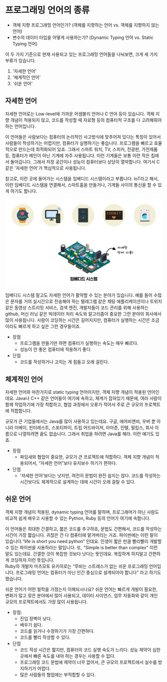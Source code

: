 # 프로그래밍 언어의 종류

- 객체 지향 프로그래밍 언어인가? (객체를 지향하는 언어 vs. 객체를 지향하지 않는 언어)
- 변수의 데이터 타입을 어떻게 사용하는가? (Dynamic Typing 언어 vs. Static Typing 언어)


이 두 가지 기준으로 현재 사용되고 있는 프로그래밍 언어들을 나눠보면, 크게 세 가지 부류가 있습니다.
 1. '자세한 언어'
 2. '체계적인 언어'
 3. '쉬운 언어'


## 자세한 언어

자세한 언어로는 Low-level에 가까운 어셈블리 언어나 C 언어 등이 있습니다. 객체 지향 개념이 적용되지 않고, 코드를 작성할 때 자료형 등의 컴퓨터적 구조를 다 고려해줘야 하는 언어입니다.

이 언어들은 사람보다는 컴퓨터의 논리적인 사고방식에 맞추어져 있다는 특징이 있어서 사람들이 작성하기는 어렵지만, 컴퓨터가 실행하기는 좋습니다. 프로그램을 빠르고 효율적으로 만드는데 최적화되어 있죠. 그래서 스마트 워치, TV, 스피커, 전광판, 가전제품 등, 컴퓨터가 메인이 아닌 기계에 자주 사용됩니다. 이런 기계들은 보통 이런 작은 칩에서 돌아갑니다. 그래서 저장 공간이나 성능이 컴퓨터보다 상당히 열악합니다. 여기서 C 같은 '자세한 언어'가 핵심적으로 사용됩니다.

참고로, 이런 곳에 들어가는 시스템을 임베디드 시스템이라고 부릅니다. IoT라고 해서, 이런 임베디드 시스템을 연결해서, 스마트홈을 만들거나, 기계들 사이의 통신을 할 수 있게 하기도 합니다.

![Alt text](image-3.png)

임베디드 시스템 말고도 자세한 언어가 활약할 수 있는 분야가 있습니다.
예를 들어 수많은 문자를 거의 실시간으로 전송해야 하는 텔레그램 같은 채팅 애플리케이션이나 트위치 같은 동영상 스트리밍 서비스, 검색 엔진, 개발자들이 코드 관리를 위해 사용하는 github, 머신 러닝 같은 빅데이터 처리 속도와 알고리즘이 중요한 그런 분야의 회사에서 많이 사용됩니다.
사람이 코딩하는 시간은 길어지지만, 컴퓨터가 실행하는 시간은 조금이라도 빠르게 하고 싶은 그런 경우들이죠.

- 장점
  - 프로그램을 만들기만 하면 컴퓨터가 실행하는 속도는 매우 빠르다. 
  - 성능이 안 좋은 컴퓨터에 적용하기 좋다.
- 단점
  - 코드를 작성하거나 고치는 게 힘들고 오래 걸린다.


## 체계적인 언어

자세한 언어와 마찬가지로 static typing 언어이지만, 객체 지향 개념이 적용된 언어인데요. Java나 C++ 같은 언어들이 여기에 속하고, 체계가 잡혀있기 때문에, 여러 사람이 함께 작업하기에 가장 적합하고, 협업 과정에서 오류가 적어서 주로 큰 규모의 프로젝트에 적합합니다.

규모가 큰 기업들에서는 Java를 많이 사용하고 있는데요. 구글, 에어비앤비, 우버 뿐 아니라 이베이, 핀터레스트, 스포티파이, 트립 어드바이저, 아마존, 인텔, 필립스, 회사 이름으로 나열하려면 끝도 없습니다. 그래서 취업을 하려면 Java를 해라. 이런 얘기도 있죠.


- 장점 
  - 짜임새와 협업이 중요한, 규모가 큰 프로젝트에 적합하다. 객체 지향 개념이 적용되어서, “자세한 언어”보다 유지보수 하기가 편하다.
- 단점
  -  '자세한 언어'보다는 낫지만, 여전히 문법이 완전 쉽지는 않다. 코드를 작성하는 시간보다도 체계적으로 설계하는 데에 시간이 오래 걸릴 수 있다.


## 쉬운 언어

객체 지향 개념이 적용된, dynamic typing 언어를 말하며, 프로그래머가 아닌 사람도 비교적 쉽게 배우고 사용할 수 있는 Python, Ruby 등의 언어가 여기에 속합니다.

이 언어들은 최대한 간결하고, 짧은 코드를 추구하죠, 문법도 간편해서, 코드를 작성하는 시간이 가장 짧습니다. 귀찮은 건 다 컴퓨터에 맡겨버리는 거죠.
파이썬에는 이런 말이 있습니다.“life is short you need python” 인데요. 인생이 짧은 만큼 빨리빨리 개발할 수 있는 파이썬을 사용하라는 말입니다. 또, "Simple is better than complex" 이런 말도 있는데요. 간결한 것이 복잡한 것보다 낫다는 뜻인데요. 복잡하게 하지말고 간편하게 코딩하자.이런 뜻입니다.  
Ruby의 개발자 마츠모토 유키히로는 “루비는 스트레스가 없는 쉬운 프로그래밍 언어입니다. 프로그래밍 언어는 컴퓨터가 아닌 인간 중심으로 설계되어야 합니다” 라고 하기도 했습니다.

쉬운 언어가 어떤 철학을 가졌는지 이해되시나요? 쉬운 언어는 빠르게 개발이 필요한, 변화가 많고 잦은 분야에서 많이 사용되고, 데이터 사이언스, 업무 자동화와 같이 개인 규모의 프로젝트에서도 가장 많이 사용됩니다.


- 장점: 
  - 진입 장벽이 낮다. 
  - 배우기 쉽다. 
  - 코드를 읽거나 수정하기가 가장 간편하다. 
  - 코드를 빨리 작성할 수 있다.
- 단점
  - 코드 작성 시간은 짧지만, 컴퓨터의 코드 실행 속도가 느리다. 성능 제약이 심한 곳에서 빠른 속도를 내야 하는 경우는 사용할 수 없다.
  -  프로그래밍 코드 문법에 제약이 너무 없어서, 큰 규모의 프로젝트에서 실수를 방지하기가 어렵다.
  -   많은 사람들의 협업에는 부적합할 수 있다.
